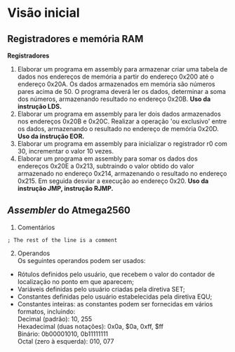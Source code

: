 # Visão inicial
## Registradores e memória RAM
**Registradores**   
1. Elaborar um programa em assembly para armazenar criar uma tabela de dados nos endereços de memória a partir do endereço 0x200 até o endereço 0x20A.
Os dados armazenados em memória são números pares acima de 50. O programa deverá ler os dados, determinar a soma dos números, armazenando resultado
no endereço 0x20B. **Uso da instrução LDS.**
2. Elaborar um programa em assembly para ler dois dados armazenados nos endereços 0x20B e 0x20C.
Realizar a operação 'ou exclusivo' entre os dados, armazenando o resultado no endereço de memória 0x20D.
 **Uso da instrução EOR.**
3. Elaborar um programa em assembly para inicializar o registrador r0 com 30, incrementar o valor 10 vezes.
4. Elaborar um programa em assembly para somar os dados dos endereços 0x20E a 0x213,
subtraindo o valor obtido do valor armazenado no endereço 0x214, armazenando o resultado no endereço 0x215.
Em seguida desviar a execução ao endereço 0x20.
**Uso da instrução JMP, instrução RJMP.**   

## *Assembler* do Atmega2560
1. Comentários  
```
; The rest of the line is a comment
```
2. Operandos  
Os seguintes operandos podem ser usados:
- Rótulos definidos pelo usuário, que recebem o valor do contador de localização no ponto em que aparecem;  
- Variáveis definidas pelo usuário criadas pela diretiva SET;  
- Constantes definidas pelo usuário estabelecidas pela diretiva EQU;  
- Constantes inteiras: as constantes podem ser fornecidas em vários formatos, incluindo:  
Decimal (padrão): 10, 255  
Hexadecimal (duas notações): 0x0a, $0a, 0xff, $ff  
Binário: 0b00001010, 0b11111111  
Octal (zero à esquerda): 010, 077  
